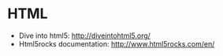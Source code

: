 HTML
====

* Dive into html5: http://diveintohtml5.org/
* Html5rocks documentation: http://www.html5rocks.com/en/